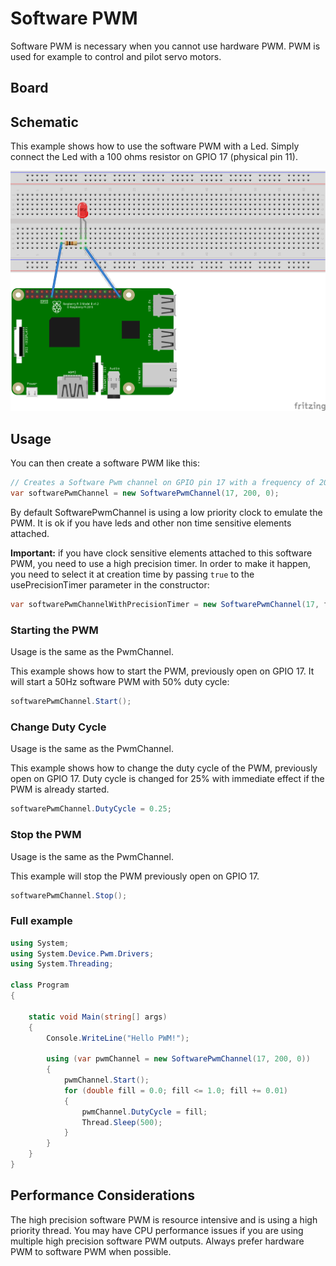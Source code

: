 ﻿# Software PWM

Software PWM is necessary when you cannot use hardware PWM. PWM is used for example to control and pilot servo motors.

## Board

## Schematic

This example shows how to use the software PWM with a Led. Simply connect the Led with a 100 ohms resistor on GPIO 17 (physical pin 11).

![Board schematics](./pwmled.png)

## Usage

You can then create a software PWM like this:

```csharp
// Creates a Software Pwm channel on GPIO pin 17 with a frequency of 200 hertz an initial duty cycle of 0%
var softwarePwmChannel = new SoftwarePwmChannel(17, 200, 0);
```

By default SoftwarePwmChannel is using a low priority clock to emulate the PWM. It is ok if you have leds and other non time sensitive elements attached.

**Important:** if you have clock sensitive elements attached to this software PWM, you need to use a high precision timer. In order to make it happen, you need to select it at creation time by passing ```true``` to the usePrecisionTimer parameter in the constructor:

```csharp
var softwarePwmChannelWithPrecisionTimer = new SoftwarePwmChannel(17, frequency: 50, dutyCyclePercentage = 0.5, usePrecisionTimer: true);
```

### Starting the PWM

Usage is the same as the PwmChannel.

This example shows how to start the PWM, previously open on GPIO 17. It will start a 50Hz software PWM with 50% duty cycle:

```csharp
softwarePwmChannel.Start();
```

### Change Duty Cycle

Usage is the same as the PwmChannel.

This example shows how to change the duty cycle of the PWM, previously open on GPIO 17. Duty cycle is changed for 25% with immediate effect if the PWM is already started.

```csharp
softwarePwmChannel.DutyCycle = 0.25;
```

### Stop the PWM

Usage is the same as the PwmChannel.

This example will stop the PWM previously open on GPIO 17.

```csharp
softwarePwmChannel.Stop();
```

### Full example

```csharp
using System;
using System.Device.Pwm.Drivers;
using System.Threading;

class Program
{

    static void Main(string[] args)
    {
        Console.WriteLine("Hello PWM!");

        using (var pwmChannel = new SoftwarePwmChannel(17, 200, 0))
        {
            pwmChannel.Start();
            for (double fill = 0.0; fill <= 1.0; fill += 0.01)
            {
                pwmChannel.DutyCycle = fill;
                Thread.Sleep(500);
            }
        }
    }
}

```

## Performance Considerations

The high precision software PWM is resource intensive and is using a high priority thread. You may have CPU performance issues if you are using multiple high precision software PWM outputs. Always prefer hardware PWM to software PWM when possible. 
